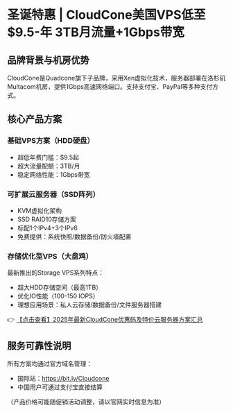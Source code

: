 # 圣诞特惠 | CloudCone美国VPS低至$9.5-年 3TB月流量+1Gbps带宽

## 品牌背景与机房优势
CloudCone是Quadcone旗下子品牌，采用Xen虚拟化技术，服务器部署在洛杉矶Multacom机房，提供1Gbps高速网络端口。支持支付宝、PayPal等多种支付方式。

## 核心产品方案

### 基础VPS方案（HDD硬盘）
- 超低年费门槛：$9.5起
- 超大流量配额：3TB/月
- 稳定网络性能：1Gbps带宽

### 可扩展云服务器（SSD阵列）
- KVM虚拟化架构
- SSD RAID10存储方案
- 标配1个IPv4+3个IPv6
- 免费提供：系统快照/数据备份/防火墙配置

### 存储优化型VPS（大盘鸡）
最新推出的Storage VPS系列特点：
- 超大HDD存储空间（最高1TB）
- 优化IO性能（100-150 IOPS）
- 理想应用场景：私人云存储/数据备份/文件服务器搭建

👉 [【点击查看】2025年最新CloudCone优惠码及特价云服务器方案汇总](https://bit.ly/Cloudcone)

## 服务可靠性说明
所有方案均通过官方域名管理：
- 国际站：https://bit.ly/Cloudcone
- 中国用户可通过支付宝直接结算

（产品价格可能随促销活动调整，请以官网实时信息为准）
